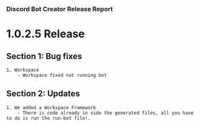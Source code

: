### Discord Bot Creator Release Report

# 1.0.2.5 Release
## Section 1: Bug fixes
	1. Workspace
		- Workspace fixed not running bot

## Section 2: Updates
	1. We added a Workspace Framework
		- There is code already in side the generated files, all you have to do is run the run-bot file!.

		

		
